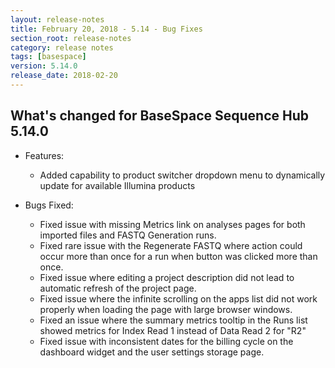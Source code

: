```yaml
---
layout: release-notes
title: February 20, 2018 - 5.14 - Bug Fixes
section_root: release-notes
category: release notes
tags: [basespace]
version: 5.14.0
release_date: 2018-02-20
---
```


## What's changed for BaseSpace Sequence Hub 5.14.0

- Features:
  - Added capability to product switcher dropdown menu to dynamically update for available Illumina products
  
- Bugs Fixed:
  - Fixed issue with missing Metrics link on analyses pages for both imported files and FASTQ Generation runs.
  - Fixed rare issue with the Regenerate FASTQ where action could occur more than once for a run when button was clicked more than once.
  - Fixed issue where editing a project description did not lead to automatic refresh of the project page.
  - Fixed issue where the infinite scrolling on the apps list did not work properly when loading the page with large browser windows.
  - Fixed an issue where the summary metrics tooltip in the Runs list showed metrics for Index Read 1 instead of Data Read 2 for "R2"
  - Fixed issue with inconsistent dates for the billing cycle on the dashboard widget and the user settings storage page.
